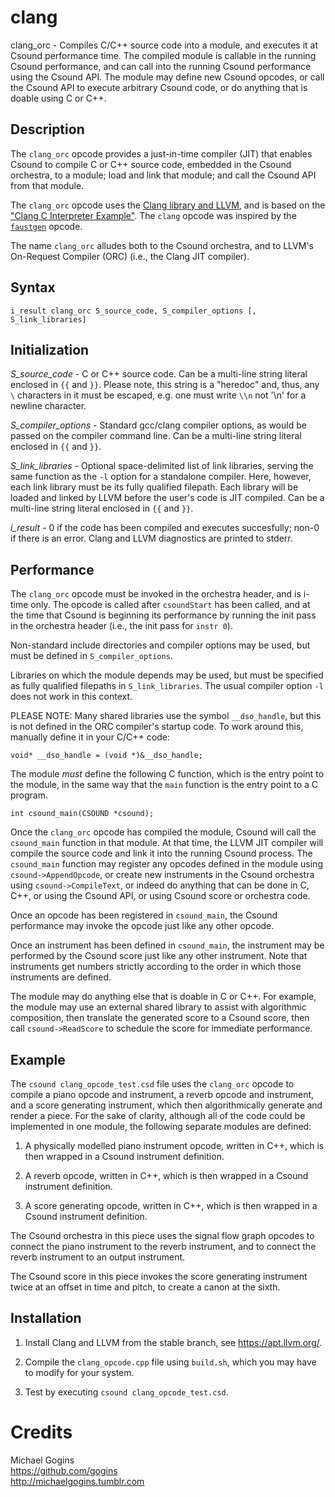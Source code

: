 # clang

clang_orc - Compiles C/C++ source code into a module, and executes it at Csound performance time.
The compiled module is callable in the running Csound performance, 
and can call into the running Csound performance using the Csound API. The module 
may define new Csound opcodes, or call the Csound API to execute arbitrary 
Csound code, or do anything that is doable using C or C++.

## Description

The `clang_orc` opcode provides a just-in-time compiler (JIT) that enables Csound to 
compile C or C++ source code, embedded in the Csound orchestra, to a module; 
load and link that module; and call the Csound API from 
that module.

The `clang_orc` opcode uses the [Clang library and LLVM](https://llvm.org/), and 
is based on the ["Clang C Interpreter Example"](https://github.com/llvm/llvm-project/tree/main/clang/examples/clang-interpreter). 
The `clang` opcode was inspired by the [`faustgen`](https://csound.com/docs/manual/faustgen.html) 
opcode.

The name `clang_orc` alludes both to the Csound orchestra, and to LLVM's 
On-Request Compiler (ORC) (i.e., the Clang JIT compiler).

## Syntax
```
i_result clang_orc S_source_code, S_compiler_options [, S_link_libraries]
```
## Initialization

*S_source_code* - C or C++ source code. Can be a 
multi-line string literal enclosed in `{{` and `}}`. Please note, this string is a 
"heredoc" and, thus, any `\` characters in it must be escaped, e.g. 
one must write `\\n` not '\n' for a newline character. 

*S_compiler_options* - Standard gcc/clang compiler options, as would be passed 
on the compiler command line. Can be a multi-line string literal enclosed in 
`{{` and `}}`.

*S_link_libraries* - Optional space-delimited list of link libraries, serving 
the same function as the `-l` option for a standalone compiler. Here, however, 
each link library must be its fully qualified filepath. Each library will be 
loaded and linked by LLVM before the user's code is JIT compiled. Can be a 
multi-line string literal enclosed in `{{` and `}}`. 

*i_result* - 0 if the code has been compiled and executes succesfully; 
non-0 if there is an error. Clang and LLVM diagnostics are printed to stderr.

## Performance

The `clang_orc` opcode must be invoked in the orchestra header, and is i-time only. 
The opcode is called after `csoundStart` has been called, and at the time that 
Csound is beginning its performance by running the init pass in the orchestra 
header (i.e., the init pass for `instr 0`).

Non-standard include directories and compiler options may be 
used, but must be defined in `S_compiler_options`.

Libraries on which the module depends may be used, but must be specified as fully qualified 
filepaths in `S_link_libraries`. The usual compiler option `-l` does not work 
in this context.

PLEASE NOTE: Many shared libraries use the symbol `__dso_handle`, but this is 
not defined in the ORC compiler's startup code. To work around this, manually 
define it in your C/C++ code:
```
void* __dso_handle = (void *)&__dso_handle;
```
The module _must_ define the following C function, which is the entry point to 
the module, in the same way that the `main` function is the entry point to a C program.
```
int csound_main(CSOUND *csound);
```
Once the `clang_orc` opcode has compiled the module, 
Csound will call the `csound_main` function in that module. At that time, 
the LLVM JIT compiler will compile the source code and link it into the 
running Csound process. The `csound_main` 
function may register any opcodes defined in the module using 
`csound->AppendOpcode`, or create new instruments in the Csound orchestra using 
`csound->CompileText`, or indeed do anything that can be done in C, C++, or using 
the Csound API, or using Csound score or orchestra code.

Once an opcode has been registered in `csound_main`, the Csound 
performance may invoke the opcode just like any other opcode.

Once an instrument has been defined in `csound_main`, the 
instrument may be performed by the Csound score just like any other 
instrument. Note that instruments get numbers strictly according to 
the order in which those instruments are defined.

The module may do anything else that is doable in C or C++. For example,
the module may use an external shared library to assist with algorithmic 
composition, then translate the generated score to a Csound score, then 
call `csound->ReadScore` to schedule the score for immediate performance.

## Example

The `csound clang_opcode_test.csd` file uses the `clang_orc` opcode to compile a piano 
opcode and instrument, a reverb opcode and instrument, and a score generating 
instrument, which then algorithmically generate and render a piece. For the sake 
of clarity, although all of the code could be implemented in one module, the 
following separate modules are defined:

1. A physically modelled piano instrument opcode, written in C++, which is then 
    wrapped in a Csound instrument definition.
   
2. A reverb opcode, written in C++, which is then wrapped in a Csound instrument 
   definition.

3. A score generating opcode, written in C++, which is then wrapped in a Csound 
   instrument definition.
   
The Csound orchestra in this piece uses the signal flow graph opcodes to connect 
the piano instrument to the reverb instrument, and to connect the reverb 
instrument to an output instrument.

The Csound score in this piece invokes the score generating instrument twice at 
an offset in time and pitch, to create a canon at the sixth.

## Installation

1. Install Clang and LLVM from the stable branch, see https://apt.llvm.org/.

2. Compile the `clang_opcode.cpp` file using `build.sh`, which you may have to 
   modify for your system.
   
3. Test by executing `csound clang_opcode_test.csd`. 

# Credits

Michael Gogins<br>
https://github.com/gogins<br>
http://michaelgogins.tumblr.com

